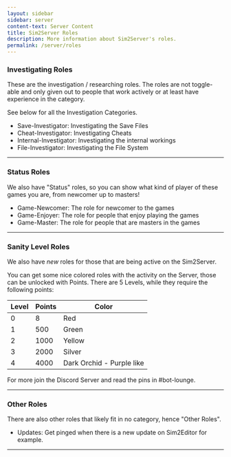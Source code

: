 ```yaml
---
layout: sidebar
sidebar: server
content-text: Server Content
title: Sim2Server Roles
description: More information about Sim2Server's roles.
permalink: /server/roles
---
```


### Investigating Roles
These are the investigation / researching roles. The roles are not toggle-able and only given out to people that work actively or at least have experience in the category.

See below for all the Investigation Categories.

- Save-Investigator: Investigating the Save Files
- Cheat-Investigator: Investigating Cheats
- Internal-Investigator: Investigating the internal workings
- File-Investigator: Investigating the File System
<hr>


### Status Roles
We also have "Status" roles, so you can show what kind of player of these games you are, from newcomer up to masters!

- Game-Newcomer: The role for newcomer to the games
- Game-Enjoyer: The role for people that enjoy playing the games
- Game-Master: The role for people that are masters in the games
<hr>


### Sanity Level Roles
We also have *new* roles for those that are being active on the Sim2Server.

You can get some nice colored roles with the activity on the Server, those can be unlocked with Points. There are 5 Levels, while they require the following points:

| Level | Points  | Color                     |
| ----- | ------- | ------------------------- |
| 0     | 8       | Red                       |
| 1     | 500     | Green                     |
| 2     | 1000    | Yellow                    |
| 3     | 2000    | Silver                    |
| 4     | 4000    | Dark Orchid - Purple like |

For more join the Discord Server and read the pins in #bot-lounge.
<hr>


### Other Roles
There are also other roles that likely fit in no category, hence "Other Roles".

- Updates: Get pinged when there is a new update on Sim2Editor for example.
<hr>